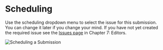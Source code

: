 # Scheduling

Use the scheduling dropdown menu to select the issue for this submission. You can change it later if you change your mind. If you have not yet created the required issue see the [Issues page](https://docs.pkp.sfu.ca/learning-ojs-2/en/issues) in Chapter 7: Editors.

![Scheduling a Submission](images/chapter8/section_editor_scheduling.png)
